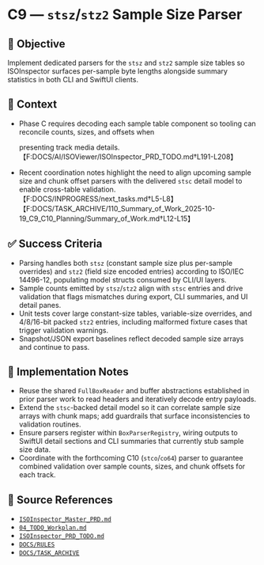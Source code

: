 # C9 — `stsz`/`stz2` Sample Size Parser

## 🎯 Objective

Implement dedicated parsers for the `stsz` and `stz2` sample size tables so ISOInspector surfaces per-sample byte lengths alongside summary statistics in both CLI and SwiftUI clients.

## 🧩 Context

- Phase C requires decoding each sample table component so tooling can reconcile counts, sizes, and offsets when

  presenting track media details. 【F:DOCS/AI/ISOViewer/ISOInspector_PRD_TODO.md†L191-L208】

- Recent coordination notes highlight the need to align upcoming sample size and chunk offset parsers with the delivered `stsc` detail model to enable cross-table validation. 【F:DOCS/INPROGRESS/next_tasks.md†L5-L8】【F:DOCS/TASK_ARCHIVE/110_Summary_of_Work_2025-10-19_C9_C10_Planning/Summary_of_Work.md†L12-L15】

## ✅ Success Criteria

- Parsing handles both `stsz` (constant sample size plus per-sample overrides) and `stz2` (field size encoded entries) according to ISO/IEC 14496-12, populating model structs consumed by CLI/UI layers.
- Sample counts emitted by `stsz`/`stz2` align with `stsc` entries and drive validation that flags mismatches during export, CLI summaries, and UI detail panes.
- Unit tests cover large constant-size tables, variable-size overrides, and 4/8/16-bit packed `stz2` entries, including malformed fixture cases that trigger validation warnings.
- Snapshot/JSON export baselines reflect decoded sample size arrays and continue to pass.

## 🔧 Implementation Notes

- Reuse the shared `FullBoxReader` and buffer abstractions established in prior parser work to read headers and iteratively decode entry payloads.
- Extend the `stsc`-backed detail model so it can correlate sample size arrays with chunk maps; add guardrails that surface inconsistencies to validation routines.
- Ensure parsers register within `BoxParserRegistry`, wiring outputs to SwiftUI detail sections and CLI summaries that currently stub sample size data.
- Coordinate with the forthcoming C10 (`stco`/`co64`) parser to guarantee combined validation over sample counts, sizes, and chunk offsets for each track.

## 🧠 Source References

- [`ISOInspector_Master_PRD.md`](../AI/ISOViewer/ISOInspector_PRD_Full/ISOInspector_Master_PRD.md)
- [`04_TODO_Workplan.md`](../AI/ISOInspector_Execution_Guide/04_TODO_Workplan.md)
- [`ISOInspector_PRD_TODO.md`](../AI/ISOViewer/ISOInspector_PRD_TODO.md)
- [`DOCS/RULES`](../RULES)
- [`DOCS/TASK_ARCHIVE`](../TASK_ARCHIVE)
